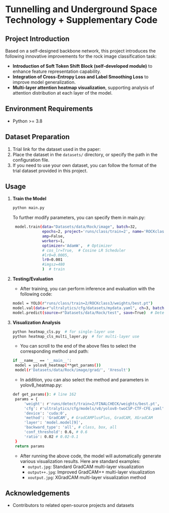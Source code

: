# Tunnelling and Underground Space Technology + Supplementary Code

## Project Introduction

Based on a self-designed backbone network, this project introduces the following innovative improvements for the rock image classification task:

- **Introduction of Soft Token Shift Block (self-developed module)** to enhance feature representation capability.
- **Integration of Cross-Entropy Loss and Label Smoothing Loss** to improve model generalization.
- **Multi-layer attention heatmap visualization**, supporting analysis of attention distribution at each layer of the model.

## Environment Requirements

- Python >= 3.8

## Dataset Preparation

1. Trial link for the dataset used in the paper:
2. Place the dataset in the `datasets/` directory, or specify the path in the configuration file.
3. If you need to use your own dataset, you can follow the format of the trial dataset provided in this project.

## Usage

1. **Train the Model**

   ```bash
   python main.py  
   ```
   To further modify parameters, you can specify them in main.py:
   ```bash
    model.train(data="Datasets/data/Rock/image", batch=32,
                epochs=2, project='runs/class/train=2', name='ROCKclass',
                amp=False,
                workers=1,
                optimizer='AdamW',  # Optimizer
                # cos_lr=True,  # Cosine LR Scheduler
                #lr0=0.0005,
                lr0=0.001
                #imgsz=480
                )  # train
   ```

2. **Testing/Evaluation**

   - After training, you can perform inference and evaluation with the following code:
    ```bash
    model = YOLO(r"runs/class/train=2/ROCKclass3/weights/best.pt")
    model.val(data=r"ultralytics/cfg/datasets/mydata.yaml", ch=3, batch=4, workers=1, save_json=True, save_txt=True)  # Validation
    model.predict(source=r"Datasets/data/Rock/test", save=True)  # Detection
    ```

3. **Visualization Analysis**
    

   ```bash
   python heatmap_cls.py  # for single-layer use
   python heatmap_cls_multi_layer.py  # for multi-layer use
   ```
    - You can scroll to the end of the above files to select the corresponding method and path:
   ```bash
   if __name__ == '__main__':
    model = yolov8_heatmap(**get_params())
    model(r'Datasets/data/Rock/image/grad/', 'Xresult')
   ```
    - In addition, you can also select the method and parameters in yolov8_heatmap.py:
   ```bash
   def get_params(): # line 162
    params = {
        'weight': r'runs/detect/train=2/FINALCHECK/weights/best.pt',
        'cfg': r'ultralytics/cfg/models/v8/yolov8-twoCSP-CTF-CFE.yaml',
        'device': 'cuda:0',
        'method': 'GradCAM', # GradCAMPlusPlus, GradCAM, XGradCAM
        'layer': 'model.model[9]',
        'backward_type': 'all', # class, box, all
        'conf_threshold': 0.6, # 0.6
        'ratio': 0.02 # 0.02-0.1
    }
    return params
    ```
   - After running the above code, the model will automatically generate various visualization results. Here are standard examples:
     - `output.jpg`: Standard GradCAM multi-layer visualization
     - `output++.jpg`: Improved GradCAM++ multi-layer visualization
     - `xoutput.jpg`: XGradCAM multi-layer visualization method




## Acknowledgements

- Contributors to related open-source projects and datasets 